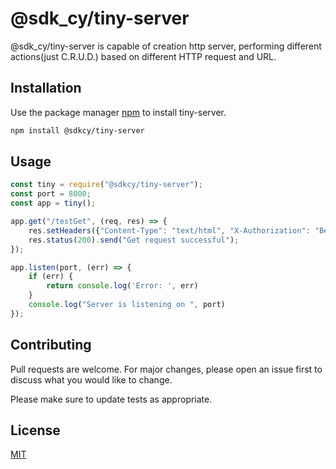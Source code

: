 # @sdk_cy/tiny-server

 @sdk_cy/tiny-server is capable of creation http server, performing different actions(just C.R.U.D.) based on different HTTP request and URL.
## Installation

Use the package manager [npm](https://www.npmjs.com/) to install tiny-server.

```bash
npm install @sdkcy/tiny-server
```

## Usage

```javascript
const tiny = require("@sdkcy/tiny-server");
const port = 8000;
const app = tiny();

app.get("/testGet", (req, res) => {
    res.setHeaders({"Content-Type": "text/html", "X-Authorization": "Bearer " + "key"});
    res.status(200).send("Get request successful");
});

app.listen(port, (err) => {
    if (err) {
        return console.log('Error: ', err)
    }
    console.log("Server is listening on ", port)
});
```

## Contributing
Pull requests are welcome. For major changes, please open an issue first to discuss what you would like to change.

Please make sure to update tests as appropriate.

## License
[MIT](https://choosealicense.com/licenses/mit/)